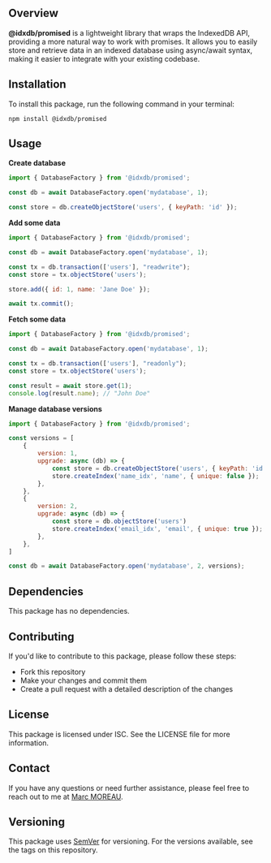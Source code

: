 **Overview**
----------

**@idxdb/promised** is a lightweight library that wraps the IndexedDB API, providing a more natural way to work with promises. It allows you to easily store and retrieve data in an indexed database using async/await syntax, making it easier to integrate with your existing codebase.

**Installation**
--------------

To install this package, run the following command in your terminal:

```
npm install @idxdb/promised
```

**Usage**
---------

**Create database**
```javascript
import { DatabaseFactory } from '@idxdb/promised';

const db = await DatabaseFactory.open('mydatabase', 1);

const store = db.createObjectStore('users', { keyPath: 'id' });
```

**Add some data**
```javascript
import { DatabaseFactory } from '@idxdb/promised';

const db = await DatabaseFactory.open('mydatabase', 1);

const tx = db.transaction(['users'], "readwrite");
const store = tx.objectStore('users');

store.add({ id: 1, name: 'Jane Doe' });

await tx.commit();
```

**Fetch some data**
```javascript
import { DatabaseFactory } from '@idxdb/promised';

const db = await DatabaseFactory.open('mydatabase', 1);

const tx = db.transaction(['users'], "readonly");
const store = tx.objectStore('users');

const result = await store.get(1);
console.log(result.name); // "John Doe"
```

**Manage database versions**
```javascript
import { DatabaseFactory } from '@idxdb/promised';

const versions = [
    {
        version: 1,
        upgrade: async (db) => {
            const store = db.createObjectStore('users', { keyPath: 'id' });
            store.createIndex('name_idx', 'name', { unique: false });
        },
    },
    {
        version: 2,
        upgrade: async (db) => {
            const store = db.objectStore('users')
            store.createIndex('email_idx', 'email', { unique: true });
        },
    },
]

const db = await DatabaseFactory.open('mydatabase', 2, versions);
```

**Dependencies**
-------------

This package has no dependencies.

**Contributing**
------------

If you'd like to contribute to this package, please follow these steps:

* Fork this repository
* Make your changes and commit them
* Create a pull request with a detailed description of the changes

**License**
---------

This package is licensed under ISC. See the LICENSE file for more information.

**Contact**
----------

If you have any questions or need further assistance, please feel free to reach out to me at [Marc MOREAU](mailto:moreau.marc.web@gmail.com).

**Versioning**
------------

This package uses [SemVer](https://semver.org/) for versioning. For the versions available, see the tags on this repository.
